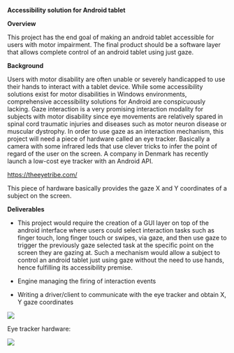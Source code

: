 **Accessibility solution for Android tablet**

**Overview**

This project has the end goal of making an android tablet accessible for
users with motor impairment. The final product should be a software
layer that allows complete control of an android tablet using just gaze.

**Background**

Users with motor disability are often unable or severely handicapped to
use their hands to interact with a tablet device. While some
accessibility solutions exist for motor disabilities in Windows
environments, comprehensive accessibility solutions for Android are
conspicuously lacking. Gaze interaction is a very promising interaction
modality for subjects with motor disability since eye movements are
relatively spared in spinal cord traumatic injuries and diseases such as
motor neuron disease or muscular dystrophy. In order to use gaze as an
interaction mechanism, this project will need a piece of hardware called
an eye tracker. Basically a camera with some infrared leds that use
clever tricks to infer the point of regard of the user on the screen. A
company in Denmark has recently launch a low-cost eye tracker with an
Android API.

<https://theeyetribe.com/>

This piece of hardware basically provides the gaze X and Y coordinates
of a subject on the screen.

**Deliverables**

-   This project would require the creation of a GUI layer on top of the
    android interface where users could select interaction tasks such as
    finger touch, long finger touch or swipes, via gaze, and then use
    gaze to trigger the previously gaze selected task at the specific
    point on the screen they are gazing at. Such a mechanism would allow
    a subject to control an android tablet just using gaze without the
    need to use hands, hence fulfilling its accessibility premise.

-   Engine managing the firing of interaction events

-   Writing a driver/client to communicate with the eye tracker and
    obtain X, Y gaze coordinates

![](media/image1.png)

Eye tracker hardware:

![](media/image2.png)
